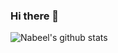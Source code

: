 ### Hi there 👋

![Nabeel's github stats](https://github-readme-stats.vercel.app/api?username=nabeelalisajid&show_icons=true&theme=dark)
